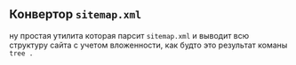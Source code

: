 ## Конвертор `sitemap.xml`
ну простая утилита которая парсит `sitemap.xml` и выводит всю структуру сайта с учетом вложенности, как будто это результат команы `tree .`
